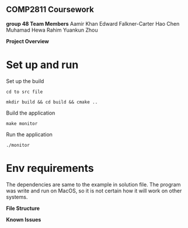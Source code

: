 ## COMP2811 Coursework

**group 48 Team Members**
Aamir Khan
Edward Falkner-Carter
Hao Chen
Muhamad Hewa Rahim
Yuankun Zhou

**Project Overview**

# Set up and run
Set up the build

    cd to src file

    mkdir build && cd build && cmake ..

Build the application

    make monitor

Run the application

    ./monitor

# Env requirements
The dependencies are same to the example in solution file. The program was write and run on MacOS, so it is not certain how it will work on other systems.

**File Structure**

**Known Issues**
